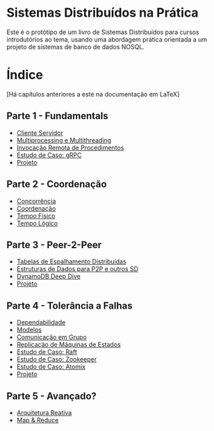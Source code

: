 Sistemas Distribuídos na Prática
======

Este é o protótipo de um livro de Sistemas Distribuídos para cursos introdutórios ao tema, usando uma abordagem prática orientada a um projeto de sistemas de banco de dados NOSQL.

# Índice
[Há capítulos anteriores a este na documentação em LaTeX]

## Parte 1 - Fundamentals

* [Cliente Servidor](./basics/socket.md)
* [Multiprocessing e Multithreading](./basics/multiprogramming.md)
* [Invocação Remota de Procedimentos]()
* [Estudo de Caso: gRPC]()
* [Projeto](./projeto/client_server)

## Parte 2 - Coordenação

* [Concorrência](./concorrencia/concorrencia.md)
* [Coordenação](./coordenacao/coordenacao.md)
* [Tempo Físico](./tempo/fisico.md)
* [Tempo Lógico](./tempo/logico.md)

## Parte 3 - Peer-2-Peer

* [Tabelas de Espalhamento Distribuídas](./p2p/dht.md)
* [Estruturas de Dados para P2P e outros SD](./p2p/ed_sd.md)
* [DynamoDB Deep Dive](./p2p/dynamo.md)
* [Projeto](./projeto/p2p.md)

## Parte 4 - Tolerância a Falhas
* [Dependabilidade](./ft/dependabilidade.md)
* [Modelos](./ft/modelos.md)
* [Comunicação em Grupo](./ft/comunicao_grupo.md)
* [Replicação de Máquinas de Estados](./ft/smr.md)
* [Estudo de Caso: Raft](./fr/raft.md)
* [Estudo de Caso: Zookeeper](./ft/zookeeper.md)
* [Estudo de Caso: Atomix](./ft/atomix.md)
* [Projeto](./projeto/replicated.md)

## Parte 5 - Avançado?

* [Arquitetura Reativa](./reactive.md)
* [Map & Reduce](./mapreduce.md)